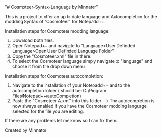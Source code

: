 "# Cosmoteer-Syntax-Language by Minnator" 

This is a project to offer an up to date language and Autocompletion for the modding Syntax of "Cosmoteer" for Notepadd++.

Installation steps for Cosmoteer modding language:
1. Download both files.
2. Open Notepad++ and navigate to "Language>User Definded Language>Open User Definded Language Folder"
3. Copy the "Cosmoteer.xml" file in there.
4. To select the Cosmoteer language simply navigate to "language" and choose it from the drop down menu

Installation steps for Cosmoteer autocompletion:
1. Navigate to the installation of your Notepadd++ and to the autocompletion folder ( should be: C:\Program Files\Notepad++\autoCompletion)
2. Paste the "Cosmoteer A.xml" into this folder
--> The autocompletion is now always enabled if you have the Cosmoteer modding language selected for the file you are editing.

If there are any problems let me know so I can fix them.

Created by Minnator
